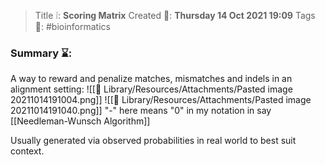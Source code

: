 > Title ❕: **Scoring Matrix**
> Created 📅: **Thursday 14 Oct 2021 19:09**
  Tags 📎: #bioinformatics 

### Summary ⌛:
A way to reward and penalize matches, mismatches and indels in an alignment setting:
![[📒 Library/Resources/Attachments/Pasted image 20211014191004.png]]
![[📒 Library/Resources/Attachments/Pasted image 20211014191040.png]] "-" here means "0" in my notation in say [[Needleman-Wunsch Algorithm]]

Usually generated via observed probabilities in real world to best suit context.